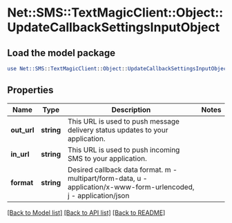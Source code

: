 # Net::SMS::TextMagicClient::Object::UpdateCallbackSettingsInputObject

## Load the model package
```perl
use Net::SMS::TextMagicClient::Object::UpdateCallbackSettingsInputObject;
```

## Properties
Name | Type | Description | Notes
------------ | ------------- | ------------- | -------------
**out_url** | **string** | This URL is used to push message delivery status updates to your application. | 
**in_url** | **string** | This URL is used to push incoming SMS to your application. | 
**format** | **string** | Desired callback data format. m - multipart/form-data, u - application/x-www-form-urlencoded, j - application/json | 

[[Back to Model list]](../README.md#documentation-for-models) [[Back to API list]](../README.md#documentation-for-api-endpoints) [[Back to README]](../README.md)


